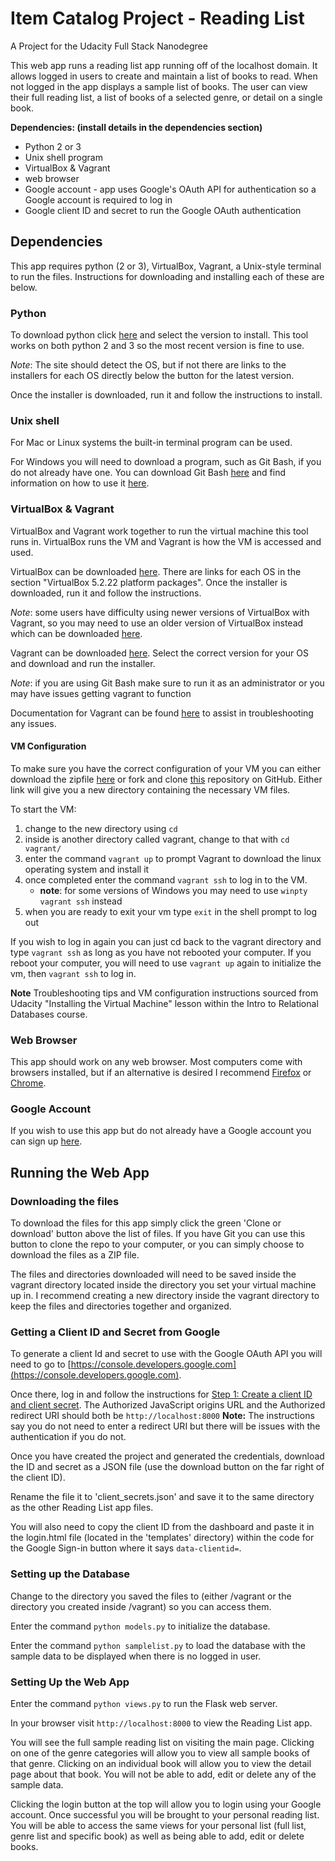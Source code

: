 # Item Catalog Project - Reading List
A Project for the Udacity Full Stack Nanodegree

This web app runs a reading list app running off of the localhost domain. It allows logged in users to create and maintain a list of books to read. When not logged in the app displays a sample list of books. The user can view their full reading list, a list of books of a selected genre, or detail on a single book.

**Dependencies: (install details in the dependencies section)**
- Python 2 or 3
- Unix shell program
- VirtualBox & Vagrant
- web browser
- Google account - app uses Google's OAuth API for authentication so a Google account is required to log in
- Google client ID and secret to run the Google OAuth authentication

## Dependencies
This app requires python (2 or 3), VirtualBox, Vagrant, a Unix-style terminal to run the files. Instructions for downloading and installing each of these are below.

### Python
To download python click [here](https://www.python.org/downloads/) and select the version to install. This tool works on both python 2 and 3 so the most recent version is fine to use.

_Note_: The site should detect the OS, but if not there are links to the installers for each OS directly below the button for the latest version.

Once the installer is downloaded, run it and follow the instructions to install.

### Unix shell
For Mac or Linux systems the built-in terminal program can be used.

For Windows you will need to download a program, such as Git Bash, if you do not already have one. You can download Git Bash [here](https://git-scm.com/downloads) and find information on how to use it [here](https://git-scm.com/doc).

### VirtualBox & Vagrant
VirtualBox and Vagrant work together to run the virtual machine this tool runs in. VirtualBox runs the VM and Vagrant is how the VM is accessed and used.

VirtualBox can be downloaded [here](https://www.virtualbox.org/wiki/Downloads). There are links for each OS in the section "VirtualBox 5.2.22 platform packages". Once the installer is downloaded, run it and follow the instructions.

_Note_: some users have difficulty using newer versions of VirtualBox with Vagrant, so you may need to use an older version of VirtualBox instead which can be downloaded [here](https://www.virtualbox.org/wiki/Download_Old_Builds_5_1).

Vagrant can be downloaded [here](https://www.vagrantup.com/downloads.html). Select the correct version for your OS and download and run the installer.

_Note_: if you are using Git Bash make sure to run it as an administrator or you may have issues getting vagrant to function

Documentation for Vagrant can be found [here](https://www.vagrantup.com/docs/index.html) to assist in troubleshooting any issues.

#### VM Configuration
To make sure you have the correct configuration of your VM you can either download the zipfile [here](https://s3.amazonaws.com/video.udacity-data.com/topher/2018/April/5acfbfa3_fsnd-virtual-machine/fsnd-virtual-machine.zip) or fork and clone [this](https://github.com/udacity/fullstack-nanodegree-vm) repository on GitHub.
Either link will give you a new directory containing the necessary VM files.

To start the VM:
1. change to the new directory using `cd`
2. inside is another directory called vagrant, change to that with `cd vagrant/`
3. enter the command `vagrant up` to prompt Vagrant to download the linux operating system and install it
4. once completed enter the command `vagrant ssh` to log in to the VM.
   - **note**: for some versions of Windows you may need to use `winpty vagrant ssh` instead
5. when you are ready to exit your vm type `exit` in the shell prompt to log out

If you wish to log in again you can just cd back to the vagrant directory and type `vagrant ssh` as long as you have not rebooted your computer. If you reboot your computer, you will need to use `vagrant up` again to initialize the vm, then `vagrant ssh` to log in.

**Note** Troubleshooting tips and VM configuration instructions sourced from Udacity "Installing the Virtual Machine" lesson within the Intro to Relational Databases course.

### Web Browser
This app should work on any web browser. Most computers come with browsers installed, but if an alternative is desired I recommend [Firefox](https://www.mozilla.org/en-US/firefox/new/) or [Chrome](https://www.google.com/chrome/).

### Google Account
If you wish to use this app but do not already have a Google account you can sign up [here](https://accounts.google.com/signup/v2/webcreateaccount?flowName=GlifWebSignIn&flowEntry=SignUp).

## Running the Web App
### Downloading the files
To download the files for this app simply click the green 'Clone or download' button above the list of files. If you have Git you can use this button to clone the repo to your computer, or you can simply choose to download the files as a ZIP file.

The files and directories downloaded will need to be saved inside the vagrant directory located inside the directory you set your virtual machine up in. I recommend creating a new directory inside the vagrant directory to keep the files and directories together and organized.

### Getting a Client ID and Secret from Google
To generate a client Id and secret to use with the Google OAuth API you will need to go to [https://console.developers.google.com](https://console.developers.google.com).

Once there, log in and follow the instructions for [Step 1: Create a client ID and client secret](https://developers.google.com/identity/sign-in/web/server-side-flow). The Authorized JavaScript origins URL and the Authorized redirect URI should both be `http://localhost:8000` **Note:** The instructions say you do not need to enter a redirect URI but there will be issues with the authentication if you do not.

Once you have created the project and generated the credentials, download the ID and secret as a JSON file (use the download button on the far right of the client ID).

Rename the file it to 'client_secrets.json' and save it to the same directory as the other Reading List app files.

You will also need to copy the client ID from the dashboard and paste it in the login.html file (located in the 'templates' directory) within the code for the Google Sign-in button where it says `data-clientid=`.

### Setting up the Database
Change to the directory you saved the files to (either /vagrant or the directory you created inside /vagrant) so you can access them.

Enter the command `python models.py` to initialize the database.

Enter the command `python samplelist.py` to load the database with the sample data to be displayed when there is no logged in user.

### Setting Up the Web App
Enter the command `python views.py` to run the Flask web server.

In your browser visit `http://localhost:8000` to view the Reading List app.

You will see the full sample reading list on visiting the main page. Clicking on one of the genre categories will allow you to view all sample books of that genre. Clicking on an individual book will allow you to view the detail page about that book. You will not be able to add, edit or delete any of the sample data.

Clicking the login button at the top will allow you to login using your Google account. Once successful you will be brought to your personal reading list. You will be able to access the same views for your personal list (full list, genre list and specific book) as well as being able to add, edit or delete books.